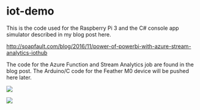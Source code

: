 # iot-demo

This is the code used for the Raspberry Pi 3 and the C# console app simulator described in my blog post here.

http://soapfault.com/blog/2016/11/power-of-powerbi-with-azure-stream-analytics-iothub

The code for the Azure Function and Stream Analytics job are found in the blog post. The Arduino/C code for the Feather M0 device will be pushed here later.

![](http://soapfault.com/blog/wp-content/uploads/2016/11/iothub-scenario1.png)

![](http://soapfault.com/blog/wp-content/uploads/2016/11/2016-11-17-19_03_48-Power-BI.png)
